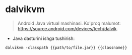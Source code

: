 # dalvikvm

> Android Java virtual mashinasi.
> Ko'proq malumot: <https://source.android.com/devices/tech/dalvik>.

- Java dasturini ishga tushirish:

`dalvikvm -classpath {{path/to/file.jar}} {{classname}}`
